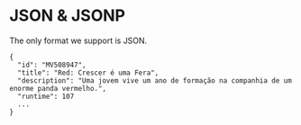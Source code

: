 # JSON & JSONP

The only format we support is JSON.

```
{
  "id": "MV508947",
  "title": "Red: Crescer é uma Fera",
  "description": "Uma jovem vive um ano de formação na companhia de um enorme panda vermelho.",
  "runtime": 107
  ...
}
```
